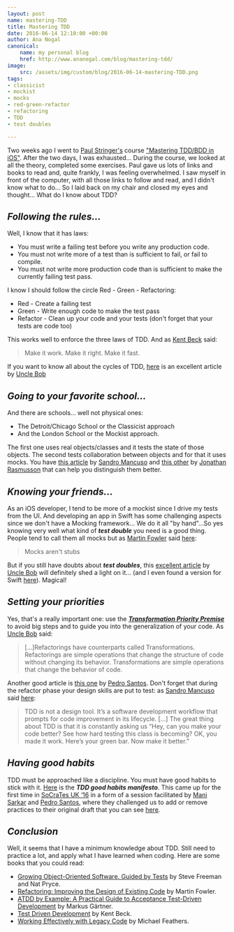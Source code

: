 ```yaml
---
layout: post
name: mastering-TDD
title: Mastering TDD
date: 2016-06-14 12:10:00 +00:00
author: Ana Nogal
canonical:
    name: my personal blog
    href: http://www.ananogal.com/blog/mastering-tdd/
image:
    src: /assets/img/custom/blog/2016-06-14-mastering-TDD.png
tags:
- classicist
- mockist
- mocks
- red-green-refactor
- refactoring
- TDD
- test doubles

---
```

Two weeks ago I went to [Paul Stringer's](https://twitter.com/paulstringer) course ["Mastering TDD/BDD in iOS"](https://skillsmatter.com/courses/545-paul-stringer-s-mastering-tdd-bdd-for-ios). After the two days, I was exhausted... During the course, we looked at all the theory, completed some exercises. Paul gave us lots of links and books to read and, quite frankly, I was feeling overwhelmed.
I saw myself in front of the computer, with all those links to follow and read, and I didn't know what to do... So I laid back on my chair and closed my eyes and thought... What do I know about TDD?

## **_Following the rules..._**

Well, I know that it has laws: 

 - You must write a failing test before you write any production code.
 - You must not write more of a test than is sufficient to fail, or fail to compile.
 - You must not write more production code than is sufficient to make the currently failing test pass.

I know I should follow the circle Red - Green - Refactoring:

 - Red - Create a failing test
 - Green - Write enough code to make the test pass
 - Refactor - Clean up your code and your tests (don't forget that your tests are code too)

This works well to enforce the three laws of TDD. And as [Kent Beck](http://c2.com/cgi/wiki?MakeItWorkMakeItRightMakeItFast) said: 
> Make it work. Make it right. Make it fast.

If you want to know all about the cycles of TDD, [here](http://blog.cleancoder.com/uncle-bob/2014/12/17/TheCyclesOfTDD.html) is an excellent article by [Uncle Bob](https://twitter.com/unclebobmartin) 

## **_Going to your favorite school..._**

And there are schools… well not physical ones: 

 - The Detroit/Chicago School or the Classicist approach
 - And the London School or the Mockist approach.

The first one uses real objects/classes and it tests the state of those objects. The second tests collaboration between objects and for that it uses mocks. 
You have [this article](http://codurance.com/2015/05/12/does-tdd-lead-to-good-design/) by [Sandro Mancuso](https://twitter.com/sandromancuso) and [this other](https://agilewarrior.wordpress.com/2015/04/18/classical-vs-mockist-testing/) by [Jonathan Rasmusson](https://twitter.com/jrasmusson) that can help you distinguish them better.

## **_Knowing your friends..._**

As an iOS developer, I tend to be more of a mockist since I drive my tests from the UI. And developing an app in Swift has some challenging aspects since we don't have a Mocking framework... We do it all "by hand"...So yes knowing very well what kind of **_test double_** you need is a good thing. People tend to call them all mocks but as [Martin Fowler](https://twitter.com/martinfowler) said [here](http://martinfowler.com/articles/mocksArentStubs.html): 
> Mocks aren't stubs

But if you still have doubts about **_test doubles_**, this [excellent article](http://blog.8thlight.com/uncle-bob/2014/05/14/TheLittleMocker.html) by [Uncle Bob](https://twitter.com/unclebobmartin) will definitely shed a light on it… (and I even found a version for Swift [here](http://clean-swift.com/swifty-little-mocker/)). Magical! 

## **_Setting your priorities_**

Yes, that's a really important one: use the [**_Transformation Priority Premise_**](https://blog.8thlight.com/uncle-bob/2013/05/27/TheTransformationPriorityPremise.html) to avoid big steps and to guide you into the generalization of your code. As [Uncle Bob](https://twitter.com/unclebobmartin) said:

> [...]Refactorings have counterparts called Transformations. Refactorings are simple operations that change the structure of code without changing its behavior. Transformations are simple operations that change the behavior of code.

Another good article is [this one](http://codurance.com/2015/05/18/applying-transformation-priority-premise-to-roman-numerals-kata/) by [Pedro Santos](https://twitter.com/pedromsantos). 
Don't forget that during the refactor phase your design skills are put to test: as [Sandro Mancuso](https://twitter.com/sandromancuso) said [here](http://codurance.com/2015/05/12/does-tdd-lead-to-good-design/): 

> TDD is not a design tool. It’s a software development workflow that prompts for code improvement in its lifecycle. [...]
> The great thing about TDD is that it is constantly asking us “Hey, can you make your code better? See how hard testing this class is becoming? OK, you made it work. Here’s your green bar. Now make it better.”

## **_Having good  habits_**
TDD must be approached like a discipline. You must have good habits to stick with it. [Here](https://github.com/neomatrix369/refactoring-developer-habits/blob/master/02-outcome-of-collation/tdd-manifesto/tdd-good-habits-manifesto.md) is the **_TDD good habits manifesto_**. This came up for the first time in [SoCraTes UK ‘16](http://socratesuk.org/) in a form of a session facilitated  by [Mani Sarkar](https://twitter.com/theNeomatrix369) and [Pedro Santos](https://twitter.com/pedromsantos), where they challenged us to add or remove practices to their original draft that you can see [here](http://www.slideshare.net/neomatrix369/refactoring-developer-habits-62785350).


## **_Conclusion_**

Well, it seems that I have a minimum knowledge about TDD. Still need to practice a lot, and apply what I have learned when coding. Here are some books that you could read:

 - [Growing Object-Oriented Software, Guided by Tests](https://www.amazon.co.uk/Growing-Object-Oriented-Software-Guided-Signature/dp/0321503627) by Steve Freeman and Nat Pryce.
 - [Refactoring: Improving the Design of Existing Code](https://www.amazon.co.uk/Refactoring-Improving-Design-Existing-Technology/dp/0201485672) by Martin Fowler.
 - [ATDD by Example: A Practical Guide to Acceptance Test-Driven Development](https://www.amazon.co.uk/ATDD-Example-Test-Driven-Development-Addison-Wesley-ebook/dp/B008G1H3EG) by Markus Gärtner. 
 - [Test Driven Development](https://www.amazon.co.uk/Test-Driven-Development-Addison-Wesley-Signature/dp/0321146530) by Kent Beck.
 - [Working Effectively with Legacy Code](https://www.amazon.co.uk/Working-Effectively-Legacy-Michael-Feathers/dp/0131177052) by Michael Feathers.
